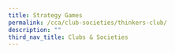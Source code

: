 ```yaml
---
title: Strategy Games
permalink: /cca/club-societies/thinkers-club/
description: ""
third_nav_title: Clubs & Societies
---
```

